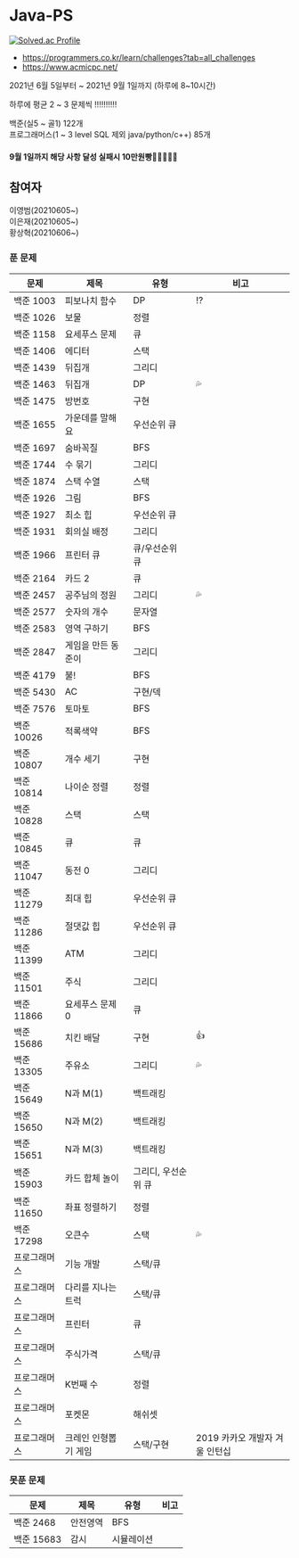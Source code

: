 # Java-PS

[![Solved.ac Profile](http://mazassumnida.wtf/api/v2/generate_badge?boj=dudqja8847)](https://solved.ac/dudqja8847/)

- https://programmers.co.kr/learn/challenges?tab=all_challenges
- https://www.acmicpc.net/

2021년 6월 5일부터 ~ 2021년 9월 1일까지 (하루에  8~10시간)

하루에 평균 2 ~ 3 문제씩 ‼‼‼‼‼

백준(실5 ~ 골1) 122개  
프로그래머스(1 ~ 3 level SQL 제외 java/python/c++) 85개  

#### 9월 1일까지 해당 사항 달성 실패시 10만원빵🤲🤲🤲🤲🤲  

## 참여자  
이영범(20210605~)  
이은재(20210605~)  
황상혁(20210606~)  

### 푼 문제
| 문제 | 제목 | 유형 | 비고 |
|------|------|------|------|
|백준 1003|피보나치 함수|DP|⁉|
|백준 1026|보물|정렬||
|백준 1158|요세푸스 문제|큐||
|백준 1406|에디터|스택||
|백준 1439|뒤집개|그리디||
|백준 1463|뒤집개|DP|💦|
|백준 1475|방번호|구현||
|백준 1655|가운데를 말해요|우선순위 큐||
|백준 1697|숨바꼭질|BFS||
|백준 1744|수 묶기|그리디||풀
|백준 1874|스택 수열|스택||
|백준 1926|그림|BFS||
|백준 1927|최소 힙|우선순위 큐||
|백준 1931|회의실 배정|그리디||
|백준 1966|프린터 큐|큐/우선순위 큐||
|백준 2164|카드 2|큐||
|백준 2457|공주님의 정원|그리디|💦|
|백준 2577|숫자의 개수|문자열||
|백준 2583|영역 구하기|BFS||
|백준 2847|게임을 만든 동준이|그리디||
|백준 4179|불!|BFS||
|백준 5430|AC|구현/덱||
|백준 7576|토마토|BFS||
|백준 10026|적록색약|BFS||
|백준 10807|개수 세기|구현||
|백준 10814|나이순 정렬|정렬||
|백준 10828|스택|스택||
|백준 10845|큐|큐||
|백준 11047|동전 0|그리디||
|백준 11279|최대 힙|우선순위 큐||
|백준 11286|절댓값 힙|우선순위 큐||
|백준 11399|ATM|그리디||
|백준 11501|주식|그리디||
|백준 11866|요세푸스 문제 0|큐||
|백준 15686|치킨 배달|구현|👍|
|백준 13305|주유소|그리디|💦|
|백준 15649|N과 M(1)|백트래킹||
|백준 15650|N과 M(2)|백트래킹||
|백준 15651|N과 M(3)|백트래킹||
|백준 15903|카드 합체 놀이|그리디, 우선순위 큐||
|백준 11650|좌표 정렬하기|정렬||
|백준 17298|오큰수|스택|💦|
|프로그래머스|기능 개발|스택/큐||
|프로그래머스|다리를 지나는 트럭|스택/큐||
|프로그래머스|프린터|큐||
|프로그래머스|주식가격|스택/큐||
|프로그래머스|K번째 수|정렬||
|프로그래머스|포켓몬|해쉬셋||
|프로그래머스|크레인 인형뽑기 게임|스택/구현|2019 카카오 개발자 겨울 인턴십|

### 못푼 문제
| 문제 | 제목 | 유형 | 비고 |
|------|------|------|------|
|백준 2468|안전영역|BFS||
|백준 15683|감시|시뮬레이션||

